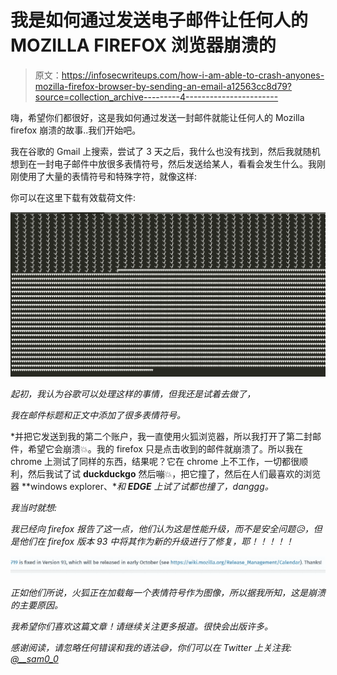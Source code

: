 # 我是如何通过发送电子邮件让任何人的 MOZILLA FIREFOX 浏览器崩溃的

> 原文：<https://infosecwriteups.com/how-i-am-able-to-crash-anyones-mozilla-firefox-browser-by-sending-an-email-a12563cc8d79?source=collection_archive---------4----------------------->

嗨，希望你们都很好，这是我如何通过发送一封邮件就能让任何人的 Mozilla firefox 崩溃的故事..我们开始吧。

我在谷歌的 Gmail 上搜索，尝试了 3 天之后，我什么也没有找到，然后我就随机想到在一封电子邮件中放很多表情符号，然后发送给某人，看看会发生什么。我刚刚使用了大量的表情符号和特殊字符，就像这样:

你可以在这里下载有效载荷文件:[](https://github.com/SAM0-0/payloads)

*![](img/9c3f272dd16b4484b679cdb76ef61fa7.png)*

*起初，我认为谷歌可以处理这样的事情，但我还是试着去做了，*

*我在邮件标题和正文中添加了很多表情符号。*

*并把它发送到我的第二个账户，我一直使用火狐浏览器，所以我打开了第二封邮件，希望它会崩溃💥。我的 firefox 只是点击收到的邮件就崩溃了。所以我在 chrome 上测试了同样的东西，结果呢？它在 chrome 上不工作，一切都很顺利，然后我试了试 **duckduckgo** 然后嘣💥，把它撞了，然后在人们最喜欢的浏览器 **windows explorer、**和 **EDGE** 上试了试都也撞了，danggg。*

*我当时就想:*

*我已经向 firefox 报告了这一点，他们认为这是性能升级，而不是安全问题😥，但是他们在 firefox 版本 93 中将其作为新的升级进行了修复，耶！！！！！*

*![](img/7781b2dd26bec663d45f3c147b318098.png)*

*正如他们所说，火狐正在加载每一个表情符号作为图像，所以据我所知，这是崩溃的主要原因。*

*我希望你们喜欢这篇文章！请继续关注更多报道。很快会出版许多。*

*感谢阅读，请忽略任何错误和我的语法😅，你们可以在 Twitter 上关注我: [@__sam0_0](https://twitter.com/__Sam0_0)*